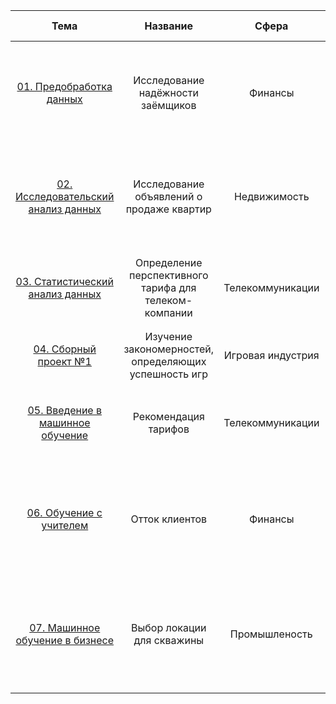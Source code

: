| Тема | Название             | Сфера | Краткое описание   | Навыки/стек |
|:----:|:--------------------:|:-----:|:-------------------|:-----------:|
| [01. Предобработка данных](https://github.com/LeonidStarykh/Yandex.Practicum_projects/tree/main/01.%20Предобработка%20данных) | Исследование надёжности заёмщиков | Финансы | По имеющейся статистике платёжеспособности клиентов нужно разобраться какие из признаков влияют на факт погашения кредита в срок | `python` `pandas` `pymystem3` |
| [02. Исследовательский анализ данных](https://github.com/LeonidStarykh/Yandex.Practicum_projects/tree/main/02.%20Исследовательский%20анализ) | Исследование объявлений о продаже квартир | Недвижимость | С помощью объявлений о продаже квартир за несколько лет необходимо выявить предложения с аномальной стоимостью | `python` `pandas` `matplotlib` `numpy` |
| [03. Статистический анализ данных](https://github.com/LeonidStarykh/Yandex.Practicum/tree/main/03.%20Статистический%20анализ%20данных) | Определение перспективного тарифа для телеком-компании | Телекоммуникации | По выборке клиентов проанализировать их поведение и сделать вывод - какой тариф лучше | `python` `pandas` `matplotlib` `numpy` `math` `scipy` |
| [04. Сборный проект №1](https://github.com/LeonidStarykh/Yandex.Practicum/tree/main/04.%20Сборный%20проект%20№1) | Изучение закономерностей, определяющих успешность игр | Игровая индустрия | Выявление закономерностей, определяющих успешность игры | `python` `pandas` `matplotlib` `numpy` `math` `scipy` |
| [05. Введение в машинное обучение](https://github.com/LeonidStarykh/Yandex.Practicum/tree/main/05.%20Введение%20в%20машинное%20обучение) | Рекомендация тарифов | Телекоммуникации | Построение модели для задачи классификации, которая подбирает подходящий тариф для клиента | `python` `pandas` `scikit-learn` `numpy` |
| [06. Обучение с учителем](https://github.com/LeonidStarykh/Yandex.Practicum/tree/main/06.%20Обучение%20с%20учителем) | Отток клиентов | Финансы | Построение модели, предсказывающей уход клиента из банка | `python` `pandas` `scikit-learn` `numpy` `matplotlib` `Upsampling` `Downsampling` `One-Hot Encoding` `Ordinal Encoding` |
| [07. Машинное обучение в бизнесе](https://github.com/LeonidStarykh/Yandex.Practicum/tree/main/07.%20Машинное%20обучение%20в%20бизнесе) | Выбор локации для скважины | Промышленость | Построение модели, которая поможет определить регион, где добыча нефти принесёт наибольшую прибыль с наименьшими рисками | `python` `pandas` `scikit-learn` `numpy` `matplotlib` `scipy` `Bootstrap` |

